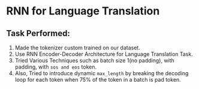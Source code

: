 # RNN for Language Translation

## Task Performed:

1. Made the tokenizer custom trained on our dataset.
2. Use RNN Encoder-Decoder Architecture for Language Translation Task.
3. Tried Various Techniques such as batch size 1(no padding), with padding, with `sos and eos` token.
4. Also, Tried to introduce dynamic `max_length` by breaking the decoding loop for each token when 75% of the token in a batch is pad token.
